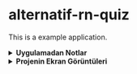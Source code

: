 # alternatif-rn-quiz
This is a example application.

<details>
<summary><strong> Uygulamadan Notlar </strong></summary>

* Tasarım üzerinde bulunan "carousel" yapısındaki listenin göründügü gibi fonksiyonel olması benim için önemliydi, itemları üzerinde epey çalıştım ama tam isteneni yakalıyamadim.Yalnız vakit kaybı olmasın diye şuanlik screenshotlarda göründügü gibi gönderiyorum.Eğer talep olur ise bu kısma devam edebilirim.
  
* Tasarım üzerinde bottom navigation üzerindeki itemlarda shadow bulunmaktadır.Normalde shadow render edilirken performansı etkilediği için kullanmıyorum. Genelde diğer alternatifleri denemeye çalısırım.Burada XD uzerinde svg olarak doğru şekilde export edemediğim için yine style uzerinden shadow verdim.
  
* XD üzerinden bazi görselleri export ederken çözünürlüklerinin düşük olduğunu gördum. Bazı görsellerin kalitesi o yüzden düsüktür.
  
* Wallet Screen de kullanılan büyük oval görsel XD üzerinden direk doğru şekilde export edilemedigi için kendim bir svg dosyası oluşturmaya çalıstım.Detaylı incelendiğinde ufak ölcü farkları olabilir.
  
</details>
  
<details>
<summary><strong> Projenin Ekran Görüntüleri </strong></summary>

![alt text](https://github.com/blackseapps/alternatif-rn-quiz/blob/master/screenshots/Simulator%20Screen%20Shot%20-%20iPhone%2012%20-%202021-08-25%20at%2021.08.46.png)

![alt text](https://github.com/blackseapps/alternatif-rn-quiz/blob/master/screenshots/Simulator%20Screen%20Shot%20-%20iPhone%2012%20-%202021-08-25%20at%2021.08.38.png)
  
</details>

